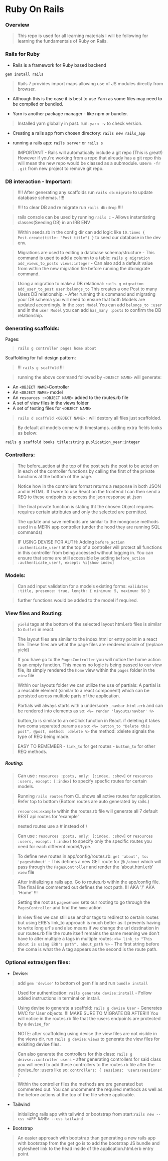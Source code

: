 # Ruby On Rails


### Overview

> This repo is used for all learning materials I will be following for learning the fundamentals of Ruby on Rails.


### Rails for Ruby

* Rails is a framework for Ruby based backend

```gem install rails```

> Rails 7 provides import maps allowing use of JS modules directly from browser. 

* Although this is the case it is best to use Yarn as some files may need to be compiled or bundled.

* Yarn is another package manager - like npm or bundler.

> Installed yarn globally in past. run: ```yarn -v``` to check version.


* Creating a rails app from chosen directory: ```rails new rails_app```

* running a rails app: ```rails server``` or ```rails s```

> IMPORTANT - Rails will automatically include a git repo (This is great!) However if you're working from a repo that already has a git repo this will mean the new repo would be classed as a submodule. use```rm -fr .git``` from new project to remove git repo.


### DB interaction - Important:

> !!!! After generating any scaffolds run ```rails db:migrate``` to update database schemas. !!!!

> !!!! to clear DB and re migrate run ```rails db:drop``` !!!!

> rails console can be used by running ```rails c``` - Allows instantiating classes(Seeding DB) in an IRB ENV

> Within seeds.rb in the config dir can add logic like ```10.times { Post.create(title: "Post title") }``` to seed our database in the dev env. 

> Migrations are used to editing a database schema/structure - This command is used to add a column to a table: ```rails g migration add_views_to_posts views:integer``` - Can also add a default value from within the new migration file before running the db:migrate command.

> Using a migration to make a DB relational: ```rails g migration add_user_to_post user:belongs_to``` This creates a one Post to many Users DB relationship. - After running this command and migrating your DB schema you will need to ensure that both Models are updated accordingly. In the ```post Model```  You can add ```belongs_to :user``` and in the ```user Model``` you can add ```has_many :posts``` to confirm the DB relationship.


### Generating scaffolds:

Pages: 
> ```rails g controller pages home about``` 

Scaffolding for full design pattern:
>  !!! ```rails g scaffold``` !!!

> running the above command followed by ```<OBJECT NAME>``` will generate:
* An ```<OBJECT NAME>```Controller
* An ```<OBJECT NAME>``` model
* An ```resources :<OBJECT NAME>``` added to the routes.rb file
* A set of view files in the views folder
* A set of testing files for ```<OBJECT NAME>```

> ```rails d scaffold <OBJECT NAME>``` : will destory all files just scaffolded.

> By default all models come with timestamps. adding extra fields looks as below:

```rails g scaffold books title:string publication_year:integer```


### Controllers:

> The before_action at the top of the post sets the post to be acted on in each of the controller functions by calling the first of the private functions at the bottom of the page.

> Notice how in the controllers format returns a response in both JSON and in HTML. If I were to use React on the frontend I can then send a REQ to these endpoints to access the json response at .json

> The final private function is stating tht the chosen Object requires requires certain attributes and only the selected are permitted.

> The update and save methods are similar to the mongoose methods used in a MERN app controller (under the hood they are running SQL commands)

> IF USING DEVISE FOR AUTH: Adding ```before_action :authenticate_user!``` at the top of a controller will protect all functions in this controller from being accessed without logging in. You can ensure that some are still accessible by adding ```before_action :authenticate_user!, except: %i[show index]```


### Models:

> Can add input validation for a models existing forms: ```validates :title, presence: true, length: { minimum: 5, maximum: 50 }```

> further functions would be added to the model if required.


### View files and Routing:

> ```yield``` tags at the bottom of the selected layout html.erb files is similar to ```Outlet``` in react. 

> The layout files are similar to the index.html or entry point in a react file. These files are what the page files are rendered inside of (replace yield)

> If you have go to the ```PagesController``` you will notice the home action is an empty function. This means no logic is being passed to our view file, its simply rendered the ```home``` view within the ```pages``` folder in the ```view``` file

> Within our layouts folder we can utilize the use of partials: A partial is a reusable element (similar to a react component) which can be persisted across multiple parts of the application. 

> Partials will always starts with a underscore ```_navbar.html.erb``` and can be rendered into elements as so: ```<%= render 'layouts/navbar' %>```

> button_to is similar to an onClick function in React. if deleting it takes two coma separated params as so: ```<%= button_to "Delete this post", @post, method: :delete %>``` the method: :delete signals the type of REQ being made.

> EASY TO REMEMBER - ```link_to``` for get routes - ```button_to``` for other REQ methods.

> 

##### Routing:

> Can use : ```resources :posts, only: [:index, :show]``` or ```resources :users, except: [:index]``` to specify specfic routes for certain models.

> Running ```rails routes``` from CL shows all active routes for application. Refer top to bottom (Bottom routes are auto generated by rails.)

> ```resources:example``` within the routes.rb file will generate all 7 default REST api routes for 'example'

> nested routes use a # instead of /

> Can use : ```resources :posts, only: [:index, :show]``` or ```resources :users, except: [:index]``` to specify only the specific routes you need for each different model/type.

> To define new routes in app/config/routes.rb: ```get 'about', to: 'pages#about'``` - This defines a new GET route for @ ```/about``` which will pass through the ```PagesController``` and render the 'about.html.erb' ```view``` file

> After initializing a rails app. Go to routes.rb within the app/config file. The final line commented out defines the root path. !!! AKA '/' AKA 'Home' !!!

> Setting the root as ```pages#home``` sets our rooting to go through the ```PagesController``` and find the ```home``` action

> In view files we can still use anchor tags to redirect to certain routes but using ERB's link_to approach is much better as it prevents having to write long url's and also means if we change the url destination in our routes.rb file the route itself remains the same meaning we don't have to alter multiple a tags in multiple routes:
```<%= link_to "This about is using ERB's path", about_path %>``` - The first string before the coma is what the A tag appears as the second is the route path.


### Optional extras/gem files:

* Devise:

> add ```gem 'devise'``` to bottom of gem file and run ```bundle install```

> Used for authentication: ```rails generate devise:install``` - Follow added instructions in terminal on install.

> Using devise to generate a scaffold: ```rails g devise User``` - Generates MVC for User objects. !!! MAKE SURE TO MIGRATE DB AFTER!!! You will notice in the routes.rb file that the :users endpoints are protected by a ```devise_for```

> NOTE: after scaffolding using devise the view files are not visible in the views dir. run ```rails g devise:views``` to generate the view files for exisiting devise files.

> Can also generate the controllers for this class: ```rails g deivse::controller users``` - after generating controllers for said class you will need to add these controllers to the routes.rb file after the devise_for :users like so: ```controllers: { sessions: 'users/sessions' }```

> Within the controller files the methods are pre generated but commented out. You can uncomment the required methods as well as the before actions at the top of the file where applicable.

* Tailwind 

> initializing rails app with tailwind or bootstrap from start:```rails new --css <APP NAME> --css tailwind```

* Bootstrap 

> An easier approach with bootstrap than generating a new rails app with bootstrap from the get go is to add the bootstrap JS bundle and stylesheet link to the head inside of the application.html.erb entry point.